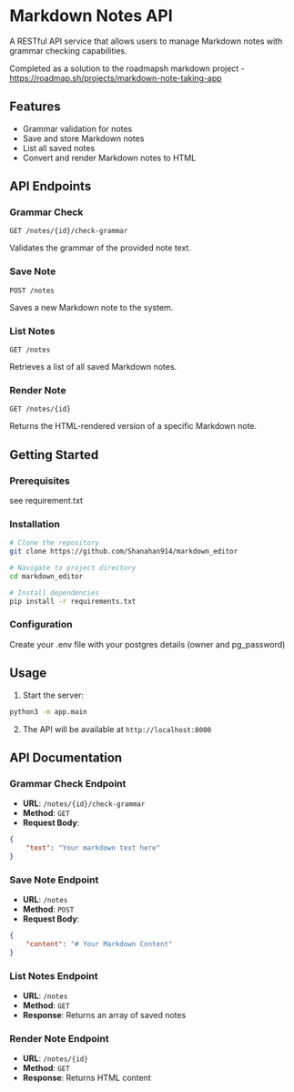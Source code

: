 # Markdown Notes API

A RESTful API service that allows users to manage Markdown notes with grammar checking capabilities.

Completed as a solution to the roadmapsh markdown project - https://roadmap.sh/projects/markdown-note-taking-app

## Features

- Grammar validation for notes
- Save and store Markdown notes
- List all saved notes
- Convert and render Markdown notes to HTML

## API Endpoints

### Grammar Check
```
GET /notes/{id}/check-grammar
```
Validates the grammar of the provided note text.

### Save Note
```
POST /notes
```
Saves a new Markdown note to the system.

### List Notes
```
GET /notes
```
Retrieves a list of all saved Markdown notes.

### Render Note
```
GET /notes/{id}
```
Returns the HTML-rendered version of a specific Markdown note.

## Getting Started

### Prerequisites
see requirement.txt

### Installation
```bash
# Clone the repository
git clone https://github.com/Shanahan914/markdown_editor

# Navigate to project directory
cd markdown_editor

# Install dependencies
pip install -r requirements.txt
```

### Configuration
Create your .env file with your postgres details (owner and pg_password)

## Usage

1. Start the server:
```bash
python3 -m app.main
```

2. The API will be available at `http://localhost:8000`

## API Documentation

### Grammar Check Endpoint
- **URL**: `/notes/{id}/check-grammar`
- **Method**: `GET`
- **Request Body**: 
```json
{
    "text": "Your markdown text here"
}
```

### Save Note Endpoint
- **URL**: `/notes`
- **Method**: `POST`
- **Request Body**: 
```json
{
    "content": "# Your Markdown Content"
}
```

### List Notes Endpoint
- **URL**: `/notes`
- **Method**: `GET`
- **Response**: Returns an array of saved notes

### Render Note Endpoint
- **URL**: `/notes/{id}`
- **Method**: `GET`
- **Response**: Returns HTML content

